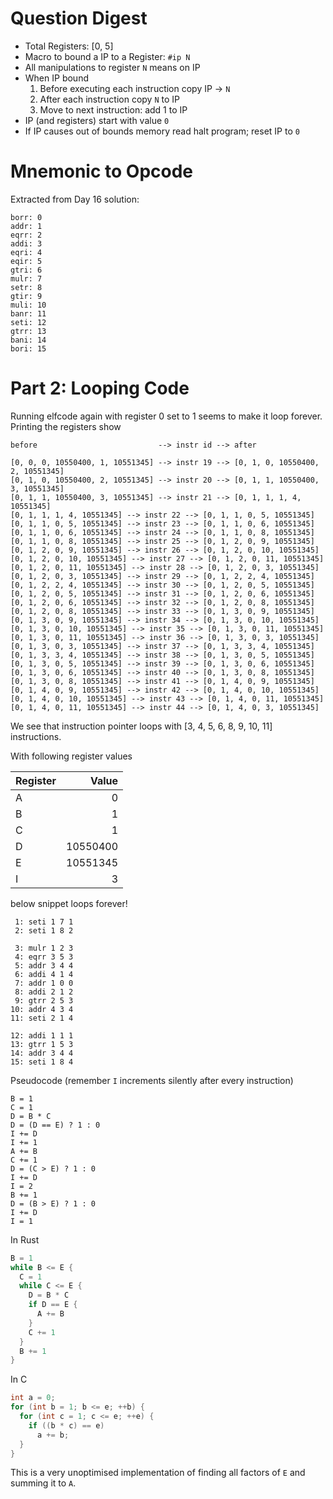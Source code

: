 # Question Digest

* Total Registers: [0, 5]
* Macro to bound a IP to a Register: `#ip N`
* All manipulations to register `N` means on IP
* When IP bound
  1. Before executing each instruction copy IP -> `N`
  2. After each instruction copy `N` to IP
  3. Move to next instruction: add 1 to IP
* IP (and registers) start with value `0`
* If IP causes out of bounds memory read halt program; reset IP to `0`

# Mnemonic to Opcode

Extracted from Day 16 solution:

```
borr: 0
addr: 1
eqrr: 2
addi: 3
eqri: 4
eqir: 5
gtri: 6
mulr: 7
setr: 8
gtir: 9
muli: 10
banr: 11
seti: 12
gtrr: 13
bani: 14
bori: 15
```

# Part 2: Looping Code

Running elfcode again with register 0 set to 1 seems to make it loop forever.  Printing the registers show

```
before                           --> instr id --> after

[0, 0, 0, 10550400, 1, 10551345] --> instr 19 --> [0, 1, 0, 10550400, 2, 10551345]
[0, 1, 0, 10550400, 2, 10551345] --> instr 20 --> [0, 1, 1, 10550400, 3, 10551345]
[0, 1, 1, 10550400, 3, 10551345] --> instr 21 --> [0, 1, 1, 1, 4, 10551345]
[0, 1, 1, 1, 4, 10551345] --> instr 22 --> [0, 1, 1, 0, 5, 10551345]
[0, 1, 1, 0, 5, 10551345] --> instr 23 --> [0, 1, 1, 0, 6, 10551345]
[0, 1, 1, 0, 6, 10551345] --> instr 24 --> [0, 1, 1, 0, 8, 10551345]
[0, 1, 1, 0, 8, 10551345] --> instr 25 --> [0, 1, 2, 0, 9, 10551345]
[0, 1, 2, 0, 9, 10551345] --> instr 26 --> [0, 1, 2, 0, 10, 10551345]
[0, 1, 2, 0, 10, 10551345] --> instr 27 --> [0, 1, 2, 0, 11, 10551345]
[0, 1, 2, 0, 11, 10551345] --> instr 28 --> [0, 1, 2, 0, 3, 10551345]
[0, 1, 2, 0, 3, 10551345] --> instr 29 --> [0, 1, 2, 2, 4, 10551345]
[0, 1, 2, 2, 4, 10551345] --> instr 30 --> [0, 1, 2, 0, 5, 10551345]
[0, 1, 2, 0, 5, 10551345] --> instr 31 --> [0, 1, 2, 0, 6, 10551345]
[0, 1, 2, 0, 6, 10551345] --> instr 32 --> [0, 1, 2, 0, 8, 10551345]
[0, 1, 2, 0, 8, 10551345] --> instr 33 --> [0, 1, 3, 0, 9, 10551345]
[0, 1, 3, 0, 9, 10551345] --> instr 34 --> [0, 1, 3, 0, 10, 10551345]
[0, 1, 3, 0, 10, 10551345] --> instr 35 --> [0, 1, 3, 0, 11, 10551345]
[0, 1, 3, 0, 11, 10551345] --> instr 36 --> [0, 1, 3, 0, 3, 10551345]
[0, 1, 3, 0, 3, 10551345] --> instr 37 --> [0, 1, 3, 3, 4, 10551345]
[0, 1, 3, 3, 4, 10551345] --> instr 38 --> [0, 1, 3, 0, 5, 10551345]
[0, 1, 3, 0, 5, 10551345] --> instr 39 --> [0, 1, 3, 0, 6, 10551345]
[0, 1, 3, 0, 6, 10551345] --> instr 40 --> [0, 1, 3, 0, 8, 10551345]
[0, 1, 3, 0, 8, 10551345] --> instr 41 --> [0, 1, 4, 0, 9, 10551345]
[0, 1, 4, 0, 9, 10551345] --> instr 42 --> [0, 1, 4, 0, 10, 10551345]
[0, 1, 4, 0, 10, 10551345] --> instr 43 --> [0, 1, 4, 0, 11, 10551345]
[0, 1, 4, 0, 11, 10551345] --> instr 44 --> [0, 1, 4, 0, 3, 10551345]
```

We see that instruction pointer loops with [3, 4, 5, 6, 8, 9, 10, 11] instructions.

With following register values

| Register |    Value |
|----------|---------:|
| A        |        0 |
| B        |        1 |
| C        |        1 |
| D        | 10550400 |
| E        | 10551345 |
| I        |        3 |

below snippet loops forever!

``` elfcode
 1: seti 1 7 1
 2: seti 1 8 2

 3: mulr 1 2 3
 4: eqrr 3 5 3
 5: addr 3 4 4
 6: addi 4 1 4
 7: addr 1 0 0
 8: addi 2 1 2
 9: gtrr 2 5 3
10: addr 4 3 4
11: seti 2 1 4

12: addi 1 1 1
13: gtrr 1 5 3
14: addr 3 4 4
15: seti 1 8 4
```

Pseudocode (remember `I` increments silently after every instruction)

```
B = 1
C = 1
D = B * C
D = (D == E) ? 1 : 0
I += D
I += 1
A += B
C += 1
D = (C > E) ? 1 : 0
I += D
I = 2
B += 1
D = (B > E) ? 1 : 0
I += D
I = 1
```

In Rust

``` rust
B = 1
while B <= E {
  C = 1
  while C <= E {
    D = B * C
    if D == E {
      A += B
    }
    C += 1
  }
  B += 1
}
```

In C

``` c
int a = 0;
for (int b = 1; b <= e; ++b) {
  for (int c = 1; c <= e; ++e) {
    if ((b * c) == e)
      a += b;
  }
}
```

This is a very unoptimised implementation of finding all factors of `E` and summing it to `A`.
